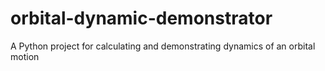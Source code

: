 # orbital-dynamic-demonstrator
A Python project for calculating and demonstrating dynamics of an orbital motion
